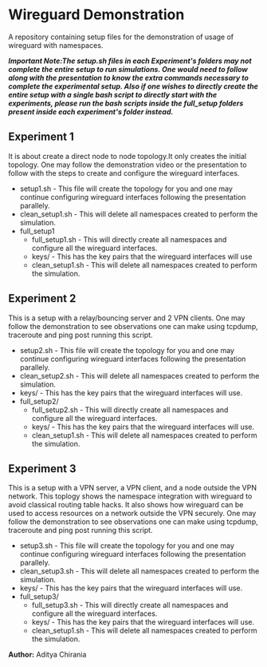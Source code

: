 # Wireguard Demonstration
A repository containing setup files for the demonstration of usage of wireguard with namespaces. 

***Important Note:The setup.sh files in each Experiment's folders may not complete the entire setup to run simulations. One would need to follow along with the presentation to know the extra commands necessary to complete the experimental setup. Also if one wishes to directly create the entire setup with a single bash script to directly start with the experiments, please run the bash scripts inside the full_setup folders present inside each experiment's folder instead.***

## Experiment 1

It is about create a direct node to node topology.It only creates the initial topology. One may follow the demonstration video or the presentation to follow with the steps to create and configure the wireguard interfaces.
-  setup1.sh - This file will create the topology for you and one may continue configuring wireguard interfaces following the presentation parallely. 
-  clean_setup1.sh - This will delete all namespaces created to perform the simulation. 
-  full_setup1
    - full_setup1.sh - This will directly create all namespaces and configure all the wireguard interfaces.
    - keys/ - This has the key pairs that the wireguard interfaces will use
    - clean_setup1.sh - This will delete all namespaces created to perform the simulation. 

## Experiment 2

This is a setup with a relay/bouncing server and 2 VPN clients.  One may follow the demonstration to see observations one can make using tcpdump, traceroute and ping post running this script. 

-  setup2.sh - This file will create the topology for you and one may continue configuring wireguard interfaces following the presentation parallely. 
-  clean_setup2.sh - This will delete all namespaces created to perform the simulation. 
-  keys/ - This has the key pairs that the wireguard interfaces will use.
-  full_setup2/ 
    - full_setup2.sh - This will directly create all namespaces and configure all the wireguard interfaces.
    - keys/ - This has the key pairs that the wireguard interfaces will use.
    - clean_setup1.sh - This will delete all namespaces created to perform the simulation. 


## Experiment 3

This is a setup with a VPN server, a VPN client, and a node outside the VPN network. This toplogy shows the namespace integration with wireguard to avoid classical routing table hacks. It also shows how wireguard can be used to access resources on a network outside the VPN securely. One may follow the demonstration to see observations one can make using tcpdump, traceroute and ping post running this script. 

-  setup3.sh - This file will create the topology for you and one may continue configuring wireguard interfaces following the presentation parallely. 
-  clean_setup3.sh - This will delete all namespaces created to perform the simulation. 
-  keys/ - This has the key pairs that the wireguard interfaces will use.
-  full_setup3/ 
    - full_setup3.sh - This will directly create all namespaces and configure all the wireguard interfaces.
    - keys/ - This has the key pairs that the wireguard interfaces will use.
    - clean_setup1.sh - This will delete all namespaces created to perform the simulation. 




**Author:** 
Aditya Chirania
